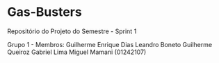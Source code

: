 # Gas-Busters
Repositório do Projeto do Semestre - Sprint 1

Grupo 1 - Membros: 
Guilherme Enrique Dias 
Leandro Boneto
Guilherme Queiroz
Gabriel Lima
Miguel Mamani (01242107) 


